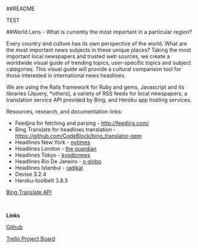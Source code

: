 
##README

TEST

##World Lens - What is currently the most important in a particular region?

Every country and culture has its own perspective of the world. What are the most important news subjects in these unique places? Taking the most important local newspapers and trusted web sources, we create a worldwide visual guide of trending topics, user-specific topics and subject categories. This visual guide will provide a cultural comparison tool for those interested in international news headlines.

We are using the Rails framework for Ruby and gems, Javascript and its libraries (Jquery, *others), a variety of RSS feeds for local newspapers, a translation service API provided by Bing, and Heroku app hosting services.

Resources, research, and documentation links:

- Feedjira for fetching and parsing - http://feedjira.com/
- Bing Translate for headlines translation - https://github.com/CodeBlock/bing_translator-gem
- Headlines New York - <a href ="http://rss.nytimes.com/services/xml/rss/nyt/HomePage.xml">nytimes</a>
- Headlines London - <a href="http://www.theguardian.com/uk/rss">the guardian</a>
- Headlines Tokyo - <a href ="https://english.kyodonews.jp/rss/news.xml">kyodonews</a>
- Headlines Rio De Janeiro - <a href ="http://www.oglobo.com.br/rss/plantaocidades.xml">o globo</a>
- Headlines Istanbul - <a href ="http://www.radikal.com.tr/d/rss/RssSD.xml">radikal</a>
- Devise 3.2.4
- Heroku-toolbelt 3.8.3

<a href="https://github.com/CodeBlock/bing_translator-gem">Bing Translate API</a>

</br>

**Links**

<a href="https://github.com/ChrisMLee/news-zones">Github</a>

<a href ="https://trello.com/b/D8gyZaoL/team-american-dream">Trello Project Board</a>
